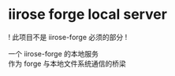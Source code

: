 # iirose forge local server

! 此项目不是 iirose-forge 必须的部分 !

一个 iirose-forge 的本地服务  
作为 forge 与本地文件系统通信的桥梁
